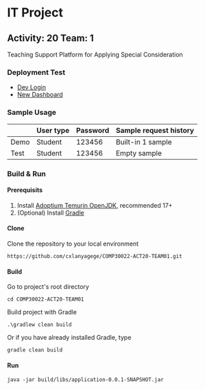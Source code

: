 # IT Project

## Activity: 20 Team: 1
Teaching Support Platform for Applying Special Consideration

### Deployment Test
- [Dev Login](http://121.41.46.143:8081/login.html)
- [New Dashboard](http://121.41.46.143:8081/profile.html)

### Sample Usage
|     | User type | Password | Sample request history |
|-----|-----------|----------|------------------------|
|Demo | Student   | 123456   | Built-in 1 sample      |
|Test | Student   | 123456   | Empty sample           |

### Build & Run
#### Prerequisits
1. Install [Adoptium Temurin OpenJDK](https://adoptium.net/zh-CN/temurin/releases/), recommended 17+
2. (Optional) Install [Gradle](https://gradle.org/install/)

#### Clone
Clone the repository to your local environment

`https://github.com/cxlanyagege/COMP30022-ACT20-TEAM01.git`

#### Build
Go to project's root directory

`cd COMP30022-ACT20-TEAM01`

Build project with Gradle

`.\gradlew clean build`

Or if you have already installed Gradle, type

`gradle clean build`

#### Run
`java -jar build/libs/application-0.0.1-SNAPSHOT.jar`
